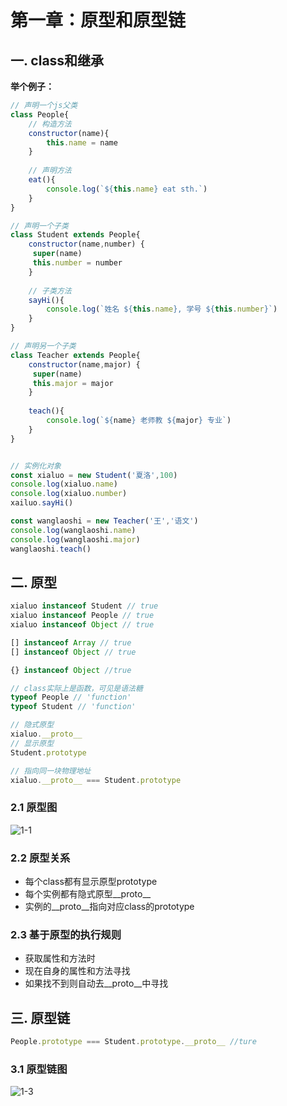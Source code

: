 # 第一章：原型和原型链

## 一. class和继承
**举个例子：**
```javascript
// 声明一个js父类
class People{
    // 构造方法
    constructor(name){
        this.name = name 
    }
    
    // 声明方法
    eat(){
        console.log(`${this.name} eat sth.`)
    }
}

// 声明一个子类
class Student extends People{
    constructor(name,number) {
     super(name)
     this.number = number
    }
    
    // 子类方法
    sayHi(){
        console.log(`姓名 ${this.name}, 学号 ${this.number}`)
    }
}

// 声明另一个子类
class Teacher extends People{
    constructor(name,major) {
     super(name)
     this.major = major
    }
    
    teach(){
        console.log(`${name} 老师教 ${major} 专业`)
    }
}


// 实例化对象
const xialuo = new Student('夏洛',100)
console.log(xialuo.name)
console.log(xialuo.number)
xailuo.sayHi()

const wanglaoshi = new Teacher('王','语文')
console.log(wanglaoshi.name)
console.log(wanglaoshi.major)
wanglaoshi.teach()

```

## 二. 原型

```javascript
xialuo instanceof Student // true
xialuo instanceof People // true
xialuo instanceof Object // true

[] instanceof Array // true
[] instanceof Object // true

{} instanceof Object //true 

// class实际上是函数，可见是语法糖
typeof People // 'function'
typeof Student // 'function'

// 隐式原型
xialuo.__proto__
// 显示原型
Student.prototype

// 指向同一块物理地址
xialuo.__proto__ === Student.prototype

```
### 2.1 原型图
![1-1](https://s2.ax1x.com/2020/01/27/1nDgfK.md.png)

### 2.2 原型关系
* 每个class都有显示原型prototype
* 每个实例都有隐式原型__proto__
* 实例的__proto__指向对应class的prototype

### 2.3 基于原型的执行规则

* 获取属性和方法时
* 现在自身的属性和方法寻找
* 如果找不到则自动去__proto__中寻找

## 三. 原型链
```javascript
People.prototype === Student.prototype.__proto__ //ture
```
### 3.1 原型链图
![1-3](https://s2.ax1x.com/2020/01/27/1nrW40.md.png)




<ad/>
<comment/>

